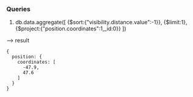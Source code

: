 ### Queries

1. db.data.aggregate([
  {$sort:{"visibility.distance.value":-1}},
  {$limit:1},
  {$project:{"position.coordinates":1,_id:0}}
  ])


--> result

```
{
  position: {
    coordinates: [
      -47.9,
      47.6
    ]
  }
}

```
